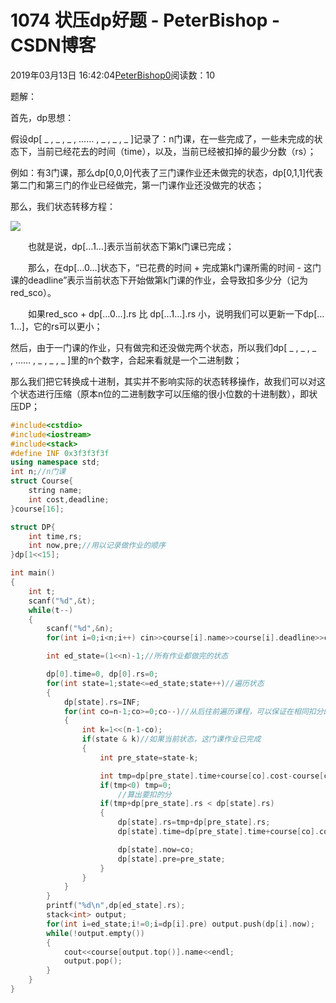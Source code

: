 # 1074 状压dp好题 - PeterBishop - CSDN博客





2019年03月13日 16:42:04[PeterBishop0](https://me.csdn.net/qq_40061421)阅读数：10








题解：

首先，dp思想：

假设dp[ _ , _ , _ , …… , _ , _ , _ ]记录了：n门课，在一些完成了，一些未完成的状态下，当前已经花去的时间（time），以及，当前已经被扣掉的最少分数（rs）；

例如：有3门课，那么dp[0,0,0]代表了三门课作业还未做完的状态，dp[0,1,1]代表第二门和第三门的作业已经做完，第一门课作业还没做完的状态；

那么，我们状态转移方程：

![](https://images2017.cnblogs.com/blog/1103198/201709/1103198-20170925220111339-1549048578.png)

　　也就是说，dp[…1…]表示当前状态下第k门课已完成；

　　那么，在dp[…0…]状态下，“已花费的时间 + 完成第k门课所需的时间 - 这门课的deadline”表示当前状态下开始做第k门课的作业，会导致扣多少分（记为red_sco）。

　　如果red_sco + dp[…0…].rs 比 dp[…1…].rs 小，说明我们可以更新一下dp[…1…]，它的rs可以更小；



然后，由于一门课的作业，只有做完和还没做完两个状态，所以我们dp[ _ , _ , _ , …… , _ , _ , _ ]里的n个数字，合起来看就是一个二进制数；

那么我们把它转换成十进制，其实并不影响实际的状态转移操作，故我们可以对这个状态进行压缩（原本n位的二进制数字可以压缩的很小位数的十进制数），即状压DP；

```cpp
#include<cstdio>
#include<iostream>
#include<stack>
#define INF 0x3f3f3f3f
using namespace std;
int n;//n门课
struct Course{
    string name;
    int cost,deadline;
}course[16];

struct DP{
    int time,rs;
    int now,pre;//用以记录做作业的顺序
}dp[1<<15];

int main()
{
    int t;
    scanf("%d",&t);
    while(t--)
    {
        scanf("%d",&n);
        for(int i=0;i<n;i++) cin>>course[i].name>>course[i].deadline>>course[i].cost;

        int ed_state=(1<<n)-1;//所有作业都做完的状态

        dp[0].time=0, dp[0].rs=0;
        for(int state=1;state<=ed_state;state++)//遍历状态
        {
            dp[state].rs=INF;
            for(int co=n-1;co>=0;co--)//从后往前遍历课程，可以保证在相同扣分的情况下字典序完成课程作业
            {
                int k=1<<(n-1-co);
                if(state & k)//如果当前状态，这门课作业已完成
                {
                    int pre_state=state-k;

                    int tmp=dp[pre_state].time+course[co].cost-course[co].deadline;
                    if(tmp<0) tmp=0;
                        //算出要扣的分
                    if(tmp+dp[pre_state].rs < dp[state].rs)
                    {
                        dp[state].rs=tmp+dp[pre_state].rs;
                        dp[state].time=dp[pre_state].time+course[co].cost;

                        dp[state].now=co;
                        dp[state].pre=pre_state;
                    }
                }
            }
        }
        printf("%d\n",dp[ed_state].rs);
        stack<int> output;
        for(int i=ed_state;i!=0;i=dp[i].pre) output.push(dp[i].now);
        while(!output.empty())
        {
            cout<<course[output.top()].name<<endl;
            output.pop();
        }
    }
}
```





